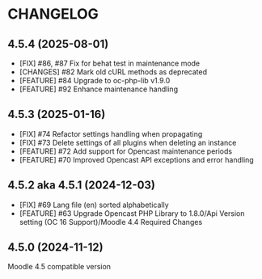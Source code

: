 CHANGELOG
=========

4.5.4 (2025-08-01)
------------------
* [FIX] #86, #87 Fix for behat test in maintenance mode
* [CHANGES] #82 Mark old cURL methods as deprecated
* [FEATURE] #84 Upgrade to oc-php-lib v1.9.0
* [FEATURE] #92 Enhance maintenance handling


4.5.3 (2025-01-16)
------------------
* [FIX] #74 Refactor settings handling when propagating
* [FIX] #73 Delete settings of all plugins when deleting an instance
* [FEATURE] #72 Add support for Opencast maintenance periods
* [FEATURE] #70 Improved Opencast API exceptions and error handling


4.5.2 aka 4.5.1 (2024-12-03)
------------------
* [FIX] #69 Lang file (en) sorted alphabetically
* [FEATURE] #63 Upgrade Opencast PHP Library to 1.8.0/Api Version setting (OC 16 Support)/Moodle 4.4 Required Changes

 
4.5.0 (2024-11-12)
------------------
Moodle 4.5 compatible version


